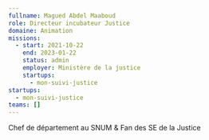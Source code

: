 ```yaml
---
fullname: Magued Abdel Maaboud
role: Directeur incubateur Justice
domaine: Animation
missions:
  - start: 2021-10-22
    end: 2023-01-22
    status: admin
    employer: Ministère de la justice
    startups:
      - mon-suivi-justice
startups:
  - mon-suivi-justice
teams: []
---
```

Chef de département au SNUM & Fan des SE de la Justice
